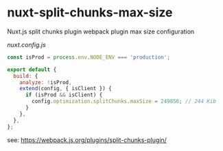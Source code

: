 # nuxt-split-chunks-max-size
Nuxt.js split chunks plugin webpack plugin max size configuration

_nuxt.config.js_

```js
const isProd = process.env.NODE_ENV === 'production';

export default {
  build: {
    analyze: !isProd,
    extend(config, { isClient }) {
      if (isProd && isClient) {
        config.optimization.splitChunks.maxSize = 249856; // 244 Kib
      }
    },
  },
};
```

see: https://webpack.js.org/plugins/split-chunks-plugin/

